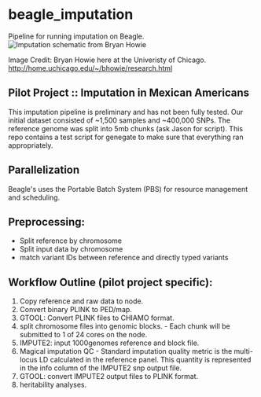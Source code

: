 beagle_imputation
=================

Pipeline for running imputation on Beagle.
![Imputation schematic from Bryan Howie](images/imputation_schematic.png)

Image Credit: Bryan Howie here at the Univeristy of Chicago. <http://home.uchicago.edu/~/bhowie/research.html>

## Pilot Project :: Imputation in Mexican Americans
 This imputation pipeline is preliminary and has not been fully tested. Our initial dataset consisted of ~1,500 samples and ~400,000 SNPs. The reference genome was split into 5mb chunks (ask Jason for script). This repo contains a test script for genegate to make sure that everything ran appropriately.

## Parallelization

 Beagle's uses the Portable Batch System (PBS) for resource management and scheduling.

## Preprocessing:
  * Split reference by chromosome
  * Split input data by chromosome
  * match variant IDs between reference and directly typed variants

## Workflow Outline (pilot project specific):
  1. Copy reference and raw data to node.
  2. Convert binary PLINK to PED/map.
  3. GTOOL: Convert PLINK files to CHIAMO format.
  5. split chromosome files into genomic blocks.
    - Each chunk will be submitted to 1 of 24 cores on the node.
  6. IMPUTE2: input 1000genomes reference and block file.
  7. Magical imputation QC
    - Standard imputation quality metric is the multi-locus LD calculated in the reference panel. This quantity is represented in the info column of the IMPUTE2 snp output file.
  8. GTOOL: convert IMPUTE2 output files to PLINK format.
  9. heritability analyses.

